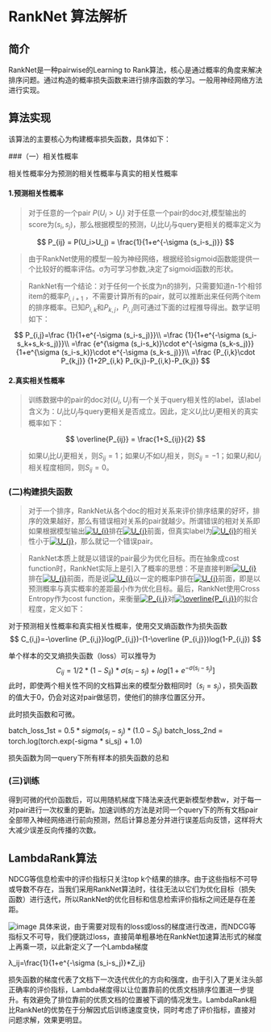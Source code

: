 # RankNet 算法解析

## 简介

RankNet是一种pairwise的Learning to Rank算法，核心是通过概率的角度来解决排序问题。通过构造的概率损失函数来进行排序函数的学习。一般用神经网络方法进行实现。

## 算法实现

该算法的主要核心为构建概率损失函数，具体如下：

###（一）相关性概率

相关性概率分为预测的相关性概率与真实的相关性概率

#### 1.预测相关性概率

> 对于任意的一个pair $P(U_i>U_j)$ 对于任意一个pair的doc对,模型输出的score为$(s_i,s_j)$，那么根据模型的预测，$U_i$比$U_j$与query更相关的概率定义为

$$
P_{ij} = P(U_i>U_j) = \frac{1}{1+e^{-\sigma (s_i-s_j)}}
$$

> 由于RankNet使用的模型一般为神经网络，根据经验sigmoid函数能提供一个比较好的概率评估。σ为可学习参数,决定了sigmoid函数的形状。

> RankNet有一个结论：对于任何一个长度为n的排列，只需要知道n-1个相邻item的概率$P_{i,i+1}$ ，不需要计算所有的pair，就可以推断出来任何两个item的排序概率。已知$P_{i,k}$和$P_{k,j}$，$P_{i,j}$则可通过下面的过程推导得出。数学证明如下：

$$
P_{i,j}=\frac {1}{1+e^{-\sigma (s_i-s_j)}}\\
=\frac {1}{1+e^{-\sigma (s_i-s_k+s_k-s_j)}}\\
=\frac {e^{\sigma (s_i-s_k)}\cdot e^{-\sigma (s_k-s_j)}}{1+e^{\sigma (s_i-s_k)}\cdot e^{-\sigma (s_k-s_j)}}\\
=\frac {P_{i,k}\cdot P_{k,j}} {1+2P_{i,k} P_{k,j}-P_{i,k}-P_{k,j}}
$$



#### 2.真实相关性概率

> 训练数据中的pair的doc对$(U_i, U_j)$有一个关于query相关性的label，该label含义为：$U_{i}$比$U_{j}$与query更相关是否成立。因此，定义$U_{i}$比$U_{j}$更相关的真实概率如下：

$$
\overline{P_{ij}} = \frac{1+S_{ij}}{2}
$$

> 如果$U_{i}$比$U_{j}$更相关，则$S_{ij}=1$；如果$U_{i}$不如$U_{j}$相关，则$S_{ij}=-1$；如果$U_{i}$和$U_{j}$相关程度相同，则$S_{ij}=0$。

### (二)构建损失函数

> 对于一个排序，RankNet从各个doc的相对关系来评价排序结果的好坏，排序的效果越好，那么有错误相对关系的pair就越少。所谓错误的相对关系即如果根据模型输出<a href="https://www.codecogs.com/eqnedit.php?latex=U_{i}" target="_blank"><img src="https://latex.codecogs.com/svg.latex?U_{i}" title="U_{i}" /></a>排在<a href="https://www.codecogs.com/eqnedit.php?latex=U_{j}" target="_blank"><img src="https://latex.codecogs.com/svg.latex?U_{j}" title="U_{j}" /></a>前面，但真实label为<a href="https://www.codecogs.com/eqnedit.php?latex=U_{i}" target="_blank"><img src="https://latex.codecogs.com/svg.latex?U_{i}" title="U_{i}" /></a>的相关性小于<a href="https://www.codecogs.com/eqnedit.php?latex=U_{j}" target="_blank"><img src="https://latex.codecogs.com/svg.latex?U_{j}" title="U_{j}" /></a>，那么就记一个错误pair。

> RankNet本质上就是以错误的pair最少为优化目标。而在抽象成cost function时，RankNet实际上是引入了概率的思想：不是直接判断<a href="https://www.codecogs.com/eqnedit.php?latex=U_{i}" target="_blank"><img src="https://latex.codecogs.com/svg.latex?U_{i}" title="U_{i}" /></a>排在<a href="https://www.codecogs.com/eqnedit.php?latex=U_{j}" target="_blank"><img src="https://latex.codecogs.com/svg.latex?U_{j}" title="U_{j}" /></a>前面，而是说<a href="https://www.codecogs.com/eqnedit.php?latex=U_{i}" target="_blank"><img src="https://latex.codecogs.com/svg.latex?U_{i}" title="U_{i}" /></a>以一定的概率P排在<a href="https://www.codecogs.com/eqnedit.php?latex=U_{j}" target="_blank"><img src="https://latex.codecogs.com/svg.latex?U_{j}" title="U_{j}" /></a>前面，即是以预测概率与真实概率的差距最小作为优化目标。最后，RankNet使用Cross Entropy作为cost function，来衡量<a href="https://www.codecogs.com/eqnedit.php?latex=P_{i,j}" target="_blank"><img src="https://latex.codecogs.com/svg.latex?P_{i,j}" title="P_{i,j}" /></a>对<a href="https://www.codecogs.com/eqnedit.php?latex=\overline{P_{i,j}}" target="_blank"><img src="https://latex.codecogs.com/svg.latex?\overline{P_{i,j}}" title="\overline{P_{i,j}}" /></a>的拟合程度，定义如下：

对于预测相关性概率和真实相关性概率，使用交叉熵函数作为损失函数
$$
C_{i,j}=-\overline {P_{i,j}}log(P_{i,j})-(1-\overline {P_{i,j}})log(1-P_{i,j})
$$


单个样本的交叉熵损失函数（loss）可以推导为
$$
C_{ij}=1/2*(1-S_{ij})*σ(s_i-s_j)+log[1+e^{-σ(s_i-s_j)}]
$$
此时，即使两个相关性不同的文档算出来的模型分数相同时（$s_{i}=s_{j}$），损失函数的值大于0，仍会对这对pair做惩罚，使他们的排序位置区分开。

此时损失函数和可微。

batch_loss_1st = $0.5 * sigma( s_i-s_j) * (1.0 - S_{ij})$
batch_loss_2nd = torch.log(torch.exp(-sigma * si_sj) + 1.0)

损失函数为同一query下所有样本的损失函数的总和

### (三)训练

得到可微的代价函数后，可以用随机梯度下降法来迭代更新模型参数w，对于每一对pair进行一次权重的更新。加速训练的方法是对同一个query下的所有文档pair全部带入神经网络进行前向预测，然后计算总差分并进行误差后向反馈，这样将大大减少误差反向传播的次数。

## LambdaRank算法

NDCG等信息检索中的评价指标只关注top k个结果的排序。由于这些指标不可导或导数不存在，当我们采用RankNet算法时，往往无法以它们为优化目标（损失函数）进行迭代，所以RankNet的优化目标和信息检索评价指标之间还是存在差距。

![image](https://github.com/Hao-Junzhi/Ranknet_/images/lambda.png)
具体来说，由于需要对现有的loss或loss的梯度进行改进，而NDCG等指标又不可导，我们便跳过loss，直接简单粗暴地在RankNet加速算法形式的梯度上再乘一项，以此新定义了一个Lambda梯度

λ_ij=\frac{1}{1+e^{-\sigma (s_i-s_j)}*Z_ij}

损失函数的梯度代表了文档下一次迭代优化的方向和强度，由于引入了更关注头部正确率的评价指标，Lambda梯度得以让位置靠前的优质文档排序位置进一步提升。有效避免了排位靠前的优质文档的位置被下调的情况发生。LambdaRank相比RankNet的优势在于分解因式后训练速度变快，同时考虑了评价指标，直接对问题求解，效果更明显。
